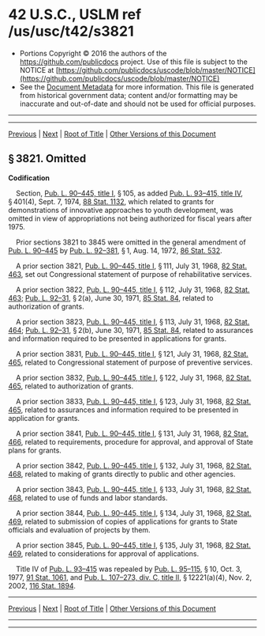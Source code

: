 ---
---

# 42 U.S.C., USLM ref /us/usc/t42/s3821

* Portions Copyright © 2016 the authors of the https://github.com/publicdocs project.
  Use of this file is subject to the NOTICE at [https://github.com/publicdocs/uscode/blob/master/NOTICE](https://github.com/publicdocs/uscode/blob/master/NOTICE)
* See the [Document Metadata](././../../../../../..//README.md) for more information.
  This file is generated from historical government data; content and/or formatting may be inaccurate and out-of-date and should not be used for official purposes.

----------
----------

[Previous](./../../../../../..//us/usc/t42/ch47/schI/ptB/m__us_usc_t42_ch47_schI_ptB.md) | [Next](./../../../../../..//us/usc/t42/ch47/schII/m__us_usc_t42_ch47_schII.md) | [Root of Title](./../../../../../../) | [Other Versions of this Document](https://publicdocs.github.io/go/links?ns=uslm&ref=%2Fus%2Fusc%2Ft42%2Fs3821)

## § 3821. Omitted

 __Codification__ 

    Section, [Pub. L. 90–445, title I][/us/pl/90/445/tI], § 105, as added [Pub. L. 93–415, title IV][/us/pl/93/415/tIV], § 401(4), Sept. 7, 1974, [88 Stat. 1132][/us/stat/88/1132], which related to grants for demonstrations of innovative approaches to youth development, was omitted in view of appropriations not being authorized for fiscal years after 1975.

    Prior sections 3821 to 3845 were omitted in the general amendment of [Pub. L. 90–445][/us/pl/90/445] by [Pub. L. 92–381][/us/pl/92/381], § 1, Aug. 14, 1972, [86 Stat. 532][/us/stat/86/532].

    A prior section 3821, [Pub. L. 90–445, title I][/us/pl/90/445/tI], § 111, July 31, 1968, [82 Stat. 463][/us/stat/82/463], set out Congressional statement of purpose of rehabilitative services.

    A prior section 3822, [Pub. L. 90–445, title I][/us/pl/90/445/tI], § 112, July 31, 1968, [82 Stat. 463][/us/stat/82/463]; [Pub. L. 92–31][/us/pl/92/31], § 2(a), June 30, 1971, [85 Stat. 84][/us/stat/85/84], related to authorization of grants.

    A prior section 3823, [Pub. L. 90–445, title I][/us/pl/90/445/tI], § 113, July 31, 1968, [82 Stat. 464][/us/stat/82/464]; [Pub. L. 92–31][/us/pl/92/31], § 2(b), June 30, 1971, [85 Stat. 84][/us/stat/85/84], related to assurances and information required to be presented in applications for grants.

    A prior section 3831, [Pub. L. 90–445, title I][/us/pl/90/445/tI], § 121, July 31, 1968, [82 Stat. 465][/us/stat/82/465], related to Congressional statement of purpose of preventive services.

    A prior section 3832, [Pub. L. 90–445, title I][/us/pl/90/445/tI], § 122, July 31, 1968, [82 Stat. 465][/us/stat/82/465], related to authorization of grants.

    A prior section 3833, [Pub. L. 90–445, title I][/us/pl/90/445/tI], § 123, July 31, 1968, [82 Stat. 465][/us/stat/82/465], related to assurances and information required to be presented in application for grants.

    A prior section 3841, [Pub. L. 90–445, title I][/us/pl/90/445/tI], § 131, July 31, 1968, [82 Stat. 466][/us/stat/82/466], related to requirements, procedure for approval, and approval of State plans for grants.

    A prior section 3842, [Pub. L. 90–445, title I][/us/pl/90/445/tI], § 132, July 31, 1968, [82 Stat. 468][/us/stat/82/468], related to making of grants directly to public and other agencies.

    A prior section 3843, [Pub. L. 90–445, title I][/us/pl/90/445/tI], § 133, July 31, 1968, [82 Stat. 468][/us/stat/82/468], related to use of funds and labor standards.

    A prior section 3844, [Pub. L. 90–445, title I][/us/pl/90/445/tI], § 134, July 31, 1968, [82 Stat. 469][/us/stat/82/469], related to submission of copies of applications for grants to State officials and evaluation of projects by them.

    A prior section 3845, [Pub. L. 90–445, title I][/us/pl/90/445/tI], § 135, July 31, 1968, [82 Stat. 469][/us/stat/82/469], related to considerations for approval of applications.

    Title IV of [Pub. L. 93–415][/us/pl/93/415] was repealed by [Pub. L. 95–115][/us/pl/95/115], § 10, Oct. 3, 1977, [91 Stat. 1061][/us/stat/91/1061], and [Pub. L. 107–273, div. C, title II][/us/pl/107/273/dC/tII], § 12221(a)(4), Nov. 2, 2002, [116 Stat. 1894][/us/stat/116/1894].

----------

[Previous](./../../../../../..//us/usc/t42/ch47/schI/ptB/m__us_usc_t42_ch47_schI_ptB.md) | [Next](./../../../../../..//us/usc/t42/ch47/schII/m__us_usc_t42_ch47_schII.md) | [Root of Title](./../../../../../../) | [Other Versions of this Document](https://publicdocs.github.io/go/links?ns=uslm&ref=%2Fus%2Fusc%2Ft42%2Fs3821)

----------
----------

[/us/pl/90/445/tI]: https://publicdocs.github.io/go/links?ns=uslm&ref=%2Fus%2Fpl%2F90%2F445%2FtI
[/us/pl/93/415/tIV]: https://publicdocs.github.io/go/links?ns=uslm&ref=%2Fus%2Fpl%2F93%2F415%2FtIV
[/us/stat/88/1132]: https://publicdocs.github.io/go/links?ns=uslm&ref=%2Fus%2Fstat%2F88%2F1132
[/us/pl/90/445]: https://publicdocs.github.io/go/links?ns=uslm&ref=%2Fus%2Fpl%2F90%2F445
[/us/pl/92/381]: https://publicdocs.github.io/go/links?ns=uslm&ref=%2Fus%2Fpl%2F92%2F381
[/us/stat/86/532]: https://publicdocs.github.io/go/links?ns=uslm&ref=%2Fus%2Fstat%2F86%2F532
[/us/pl/90/445/tI]: https://publicdocs.github.io/go/links?ns=uslm&ref=%2Fus%2Fpl%2F90%2F445%2FtI
[/us/stat/82/463]: https://publicdocs.github.io/go/links?ns=uslm&ref=%2Fus%2Fstat%2F82%2F463
[/us/pl/90/445/tI]: https://publicdocs.github.io/go/links?ns=uslm&ref=%2Fus%2Fpl%2F90%2F445%2FtI
[/us/stat/82/463]: https://publicdocs.github.io/go/links?ns=uslm&ref=%2Fus%2Fstat%2F82%2F463
[/us/pl/92/31]: https://publicdocs.github.io/go/links?ns=uslm&ref=%2Fus%2Fpl%2F92%2F31
[/us/stat/85/84]: https://publicdocs.github.io/go/links?ns=uslm&ref=%2Fus%2Fstat%2F85%2F84
[/us/pl/90/445/tI]: https://publicdocs.github.io/go/links?ns=uslm&ref=%2Fus%2Fpl%2F90%2F445%2FtI
[/us/stat/82/464]: https://publicdocs.github.io/go/links?ns=uslm&ref=%2Fus%2Fstat%2F82%2F464
[/us/pl/92/31]: https://publicdocs.github.io/go/links?ns=uslm&ref=%2Fus%2Fpl%2F92%2F31
[/us/stat/85/84]: https://publicdocs.github.io/go/links?ns=uslm&ref=%2Fus%2Fstat%2F85%2F84
[/us/pl/90/445/tI]: https://publicdocs.github.io/go/links?ns=uslm&ref=%2Fus%2Fpl%2F90%2F445%2FtI
[/us/stat/82/465]: https://publicdocs.github.io/go/links?ns=uslm&ref=%2Fus%2Fstat%2F82%2F465
[/us/pl/90/445/tI]: https://publicdocs.github.io/go/links?ns=uslm&ref=%2Fus%2Fpl%2F90%2F445%2FtI
[/us/stat/82/465]: https://publicdocs.github.io/go/links?ns=uslm&ref=%2Fus%2Fstat%2F82%2F465
[/us/pl/90/445/tI]: https://publicdocs.github.io/go/links?ns=uslm&ref=%2Fus%2Fpl%2F90%2F445%2FtI
[/us/stat/82/465]: https://publicdocs.github.io/go/links?ns=uslm&ref=%2Fus%2Fstat%2F82%2F465
[/us/pl/90/445/tI]: https://publicdocs.github.io/go/links?ns=uslm&ref=%2Fus%2Fpl%2F90%2F445%2FtI
[/us/stat/82/466]: https://publicdocs.github.io/go/links?ns=uslm&ref=%2Fus%2Fstat%2F82%2F466
[/us/pl/90/445/tI]: https://publicdocs.github.io/go/links?ns=uslm&ref=%2Fus%2Fpl%2F90%2F445%2FtI
[/us/stat/82/468]: https://publicdocs.github.io/go/links?ns=uslm&ref=%2Fus%2Fstat%2F82%2F468
[/us/pl/90/445/tI]: https://publicdocs.github.io/go/links?ns=uslm&ref=%2Fus%2Fpl%2F90%2F445%2FtI
[/us/stat/82/468]: https://publicdocs.github.io/go/links?ns=uslm&ref=%2Fus%2Fstat%2F82%2F468
[/us/pl/90/445/tI]: https://publicdocs.github.io/go/links?ns=uslm&ref=%2Fus%2Fpl%2F90%2F445%2FtI
[/us/stat/82/469]: https://publicdocs.github.io/go/links?ns=uslm&ref=%2Fus%2Fstat%2F82%2F469
[/us/pl/90/445/tI]: https://publicdocs.github.io/go/links?ns=uslm&ref=%2Fus%2Fpl%2F90%2F445%2FtI
[/us/stat/82/469]: https://publicdocs.github.io/go/links?ns=uslm&ref=%2Fus%2Fstat%2F82%2F469
[/us/pl/93/415]: https://publicdocs.github.io/go/links?ns=uslm&ref=%2Fus%2Fpl%2F93%2F415
[/us/pl/95/115]: https://publicdocs.github.io/go/links?ns=uslm&ref=%2Fus%2Fpl%2F95%2F115
[/us/stat/91/1061]: https://publicdocs.github.io/go/links?ns=uslm&ref=%2Fus%2Fstat%2F91%2F1061
[/us/pl/107/273/dC/tII]: https://publicdocs.github.io/go/links?ns=uslm&ref=%2Fus%2Fpl%2F107%2F273%2FdC%2FtII
[/us/stat/116/1894]: https://publicdocs.github.io/go/links?ns=uslm&ref=%2Fus%2Fstat%2F116%2F1894


